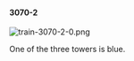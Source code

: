 #### 3070-2
![train-3070-2-0.png](https://github.com/lil-lab/nlvr/raw/master/nlvr/train/images/20/train-3070-2-0.png "train-3070-2-0.png")

One of the three towers is blue.